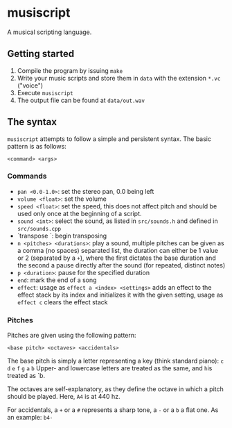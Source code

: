 # musiscript

A musical scripting language.

## Getting started

1) Compile the program by issuing `make`
2) Write your music scripts and store them in `data` with the extension `*.vc` ("voice")
3) Execute `musiscript`
4) The output file can be found at `data/out.wav`

## The syntax

`musiscript` attempts to follow a simple and persistent syntax. The basic pattern is as follows:
```
<command> <args>
```

### Commands

- `pan <0.0-1.0>`: set the stereo pan, 0.0 being left
- `volume <float>`: set the volume
- `speed <float>`: set the speed, this does not affect pitch and should be used only once at the beginning of a script.
- `sound <int>`: select the sound, as listed in `src/sounds.h` and defined in `src/sounds.cpp`
- ´transpose <semitones>`: begin transposing
- `n <pitches> <durations>`: play a sound, multiple pitches can be given as a comma (no spaces) separated list,
the duration can either be 1 value or 2 (separated by a `+`), where the first dictates the base duration and the second a pause directly after the sound (for repeated, distinct notes)
- `p <duration>`: pause for the specified duration
- `end`: mark the end of a song
- `effect`: usage as `effect a <index> <settings>` adds an effect to the effect stack by its index and initializes it with the given setting, usage as `effect c` clears the effect stack

### Pitches

Pitches are given using the following pattern:
```
<base pitch> <octaves> <accidentals>
```
The base pitch is simply a letter representing a key (think standard piano): `c` `d` `e` `f` `g` `a` `b`
Upper- and lowercase letters are treated as the same, and `h`is treated as `b.

The octaves are self-explanatory, as they define the octave in which a pitch should be played. Here, `A4` is at 440 hz.

For accidentals, a `+` or a `#` represents a sharp tone, a `-` or a `b` a flat one. As an example: `b4-`
